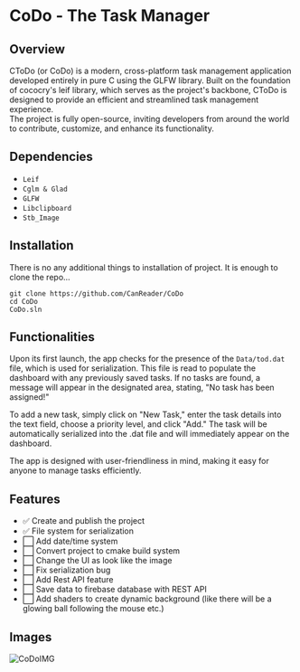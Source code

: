 # CoDo - The Task Manager
## Overview
CToDo (or CoDo) is a modern, cross-platform task management application developed entirely in pure C using the GLFW library. Built on the foundation of cococry's leif library, which serves as the project's backbone, CToDo is designed to provide an efficient and streamlined task management experience. 
</br>The project is fully open-source, inviting developers from around the world to contribute, customize, and enhance its functionality.

## Dependencies
- ``Leif``
- ``Cglm & Glad``
- ``GLFW``
- ``Libclipboard``
- ``Stb_Image``

## Installation
There is no any additional things to installation of project. It is enough to clone the repo...   
```
git clone https://github.com/CanReader/CoDo
cd CoDo
CoDo.sln
```

## Functionalities
Upon its first launch, the app checks for the presence of the ``Data/tod.dat`` file, which is used for serialization. This file is read to populate the dashboard with any previously saved tasks. If no tasks are found, a message will appear in the designated area, stating, "No task has been assigned!"

To add a new task, simply click on "New Task," enter the task details into the text field, choose a priority level, and click "Add." The task will be automatically serialized into the .dat file and will immediately appear on the dashboard.

The app is designed with user-friendliness in mind, making it easy for anyone to manage tasks efficiently.

## Features
- ✅ Create and publish the project
- ✅ File system for serialization
- ⬜ Add date/time system
- ⬜ Convert project to cmake build system
- ⬜ Change the UI as look like the image
- ⬜ Fix serialization bug
- ⬜ Add Rest API feature
- ⬜ Save data to firebase database with REST API
- ⬜ Add shaders to create dynamic background (like there will be a glowing ball following the mouse etc.)

## Images
![CoDoIMG](https://github.com/user-attachments/assets/c70b7f37-d807-4b5f-b2b2-341d78a6a62f)

